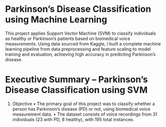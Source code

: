 # Parkinson’s Disease Classification using Machine Learning
This project applies Support Vector Machine (SVM) to classify individuals as healthy or Parkinson’s patients based on biomedical voice measurements. Using data sourced from Kaggle, I built a complete machine learning pipeline from data preprocessing and feature scaling to model training and evaluation, achieving high accuracy in predicting Parkinson’s disease.

# Executive Summary – Parkinson’s Disease Classification using SVM

1.	Objective
•	The primary goal of this project was to classify whether a person has Parkinson’s disease (PD) or not, using biomedical voice measurement data.
•	The dataset consists of voice recordings from 31 individuals (23 with PD, 8 healthy), with 195 total instances.
